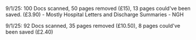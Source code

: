 9/1/25:
100 Docs scanned, 50 pages removed (£15), 13 pages could've been saved. (£3.90) - Mostly Hospital Letters and Discharge Summaries - NGH

9/1/25:
92 Docs scanned, 35 pages removed (£10.50), 8 pages could've been saved (£2.40)